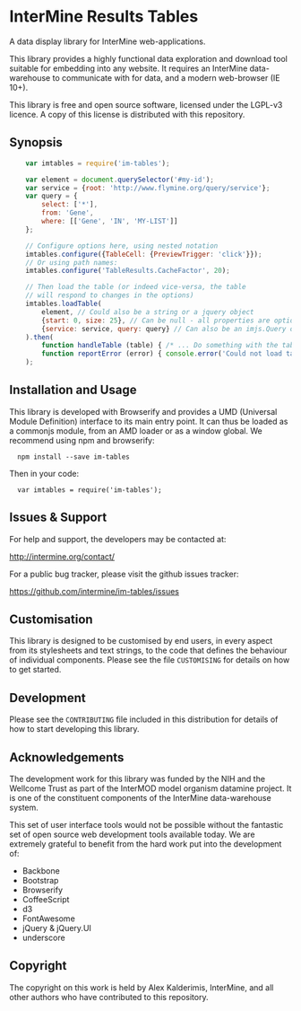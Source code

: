 InterMine Results Tables
=========================

A data display library for InterMine web-applications.

This library provides a highly functional data exploration and
download tool suitable for embedding into any website. It requires
an InterMine data-warehouse to communicate with for data, and a
modern web-browser (IE 10+).

This library is free and open source software, licensed under the
LGPL-v3 licence. A copy of this license is distributed with this repository.

Synopsis
-----------------

```js
    var imtables = require('im-tables');

    var element = document.querySelector('#my-id');
    var service = {root: 'http://www.flymine.org/query/service'};
    var query = {
        select: ['*'],
        from: 'Gene',
        where: [['Gene', 'IN', 'MY-LIST']]
    };

    // Configure options here, using nested notation
    imtables.configure({TableCell: {PreviewTrigger: 'click'}});
    // Or using path names:
    imtables.configure('TableResults.CacheFactor', 20);

    // Then load the table (or indeed vice-versa, the table
    // will respond to changes in the options)
    imtables.loadTable(
        element, // Could also be a string or a jquery object
        {start: 0, size: 25}, // Can be null - all properties are optional.
        {service: service, query: query} // Can also be an imjs.Query object
    ).then(
        function handleTable (table) { /* ... Do something with the table. */ },
        function reportError (error) { console.error('Could not load table', error); }
    );
```

Installation and Usage
-----------------------

This library is developed with Browserify and provides a UMD (Universal
Module Definition) interface to its main entry point. It can thus be loaded
as a commonjs module, from an AMD loader or as a window global. We recommend
using npm and browserify:

```
  npm install --save im-tables
```

Then in your code:

```
  var imtables = require('im-tables');
```

Issues & Support
-----------------

For help and support, the developers may be contacted at:

  http://intermine.org/contact/

For a public bug tracker, please visit the github issues tracker:

  https://github.com/intermine/im-tables/issues

Customisation
--------------

This library is designed to be customised by end users, in every aspect
from its stylesheets and text strings, to the code that defines the 
behaviour of individual components. Please see the file `CUSTOMISING` for
details on how to get started.

Development
-------------

Please see the `CONTRIBUTING` file included in this distribution
for details of how to start developing this library.

Acknowledgements
-----------------

The development work for this library was funded by the NIH and the 
Wellcome Trust as part of the InterMOD model organism datamine project.
It is one of the constituent components of the InterMine data-warehouse
system.

This set of user interface tools would not be possible without the
fantastic set of open source web development tools available today.
We are extremely grateful to benefit from the hard work put into the
development of:

 * Backbone
 * Bootstrap
 * Browserify
 * CoffeeScript
 * d3
 * FontAwesome
 * jQuery & jQuery.UI
 * underscore

Copyright
----------

The copyright on this work is held by Alex Kalderimis, InterMine, and all other authors who have contributed to this repository.
